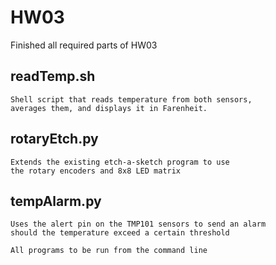 # HW03

Finished all required parts of HW03

## readTemp.sh
	Shell script that reads temperature from both sensors, 
	averages them, and displays it in Farenheit.
## rotaryEtch.py
	Extends the existing etch-a-sketch program to use 
	the rotary encoders and 8x8 LED matrix  
## tempAlarm.py
	Uses the alert pin on the TMP101 sensors to send an alarm 
	should the temperature exceed a certain threshold

	All programs to be run from the command line
